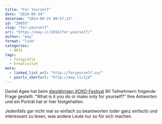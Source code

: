 ```yaml
---
title: "For Yourself"
date: "2014-09-24"
datetime: "2014-09-25 00:57:13"
id: "28855"
slug: "for-yourself"
url: "https://eay.cc/2014/for-yourself/"
author: "eay"
format: "link"
categories:
  - 0815
tags:
  - fotografie
  - kreativitat
meta:
  - linked_list_url: "http://foryourself.co/"
  - yourls_shorturl: "http://eay.li/2jd"
---
```


Daniel Agee hat beim [diesjährigen XOXO-Festival](http://2014.xoxofest.com/) 80 Teilnehmern folgende Frage gestellt: "What is it you do or make only for yourself?" Ihre Antworten und ein Porträt hat er hier festgehalten.

Jedenfalls gar nicht mal so einfach zu beantworten (oder ganz einfach) und interessant zu lesen, was andere Leute nur so für sich machen.
